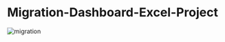# Migration-Dashboard-Excel-Project
![migration](https://github.com/user-attachments/assets/47a79487-1aa1-4603-a5f2-a704e5b3d428)
